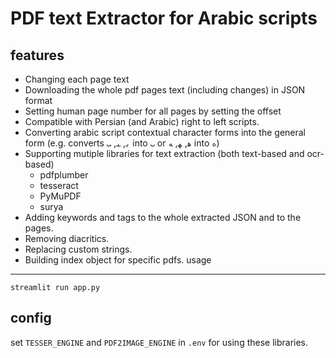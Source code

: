 # PDF text Extractor for Arabic scripts

features
--------
- Changing each page text
- Downloading the whole pdf pages text (including changes) in JSON format
- Setting human page number for all pages by setting the offset
- Compatible with Persian (and Arabic) right to left scripts.
- Converting arabic script contextual character forms into the general form (e.g. converts `ﺑ`, `ﺒ`, `ﺐ` into `ب` or `ﻫ`, `ﻬ`, `ﻪ` into `ه`)
- Supporting mutiple libraries for text extraction (both text-based and ocr-based)
    - pdfplumber
    - tesseract
    - PyMuPDF
    - surya
- Adding keywords and tags to the whole extracted JSON and to the pages.
- Removing diacritics.
- Replacing custom strings.
- Building index object for specific pdfs.
usage
---
`streamlit run app.py`

config
------
set `TESSER_ENGINE` and `PDF2IMAGE_ENGINE` in `.env` for using these libraries.

